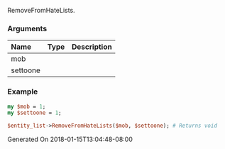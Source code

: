 RemoveFromHateLists.
### Arguments
**Name**|**Type**|**Description**
:---|:---|:---
mob||
settoone||

### Example

```perl
my $mob = 1;
my $settoone = 1;

$entity_list->RemoveFromHateLists($mob, $settoone); # Returns void
```


Generated On 2018-01-15T13:04:48-08:00